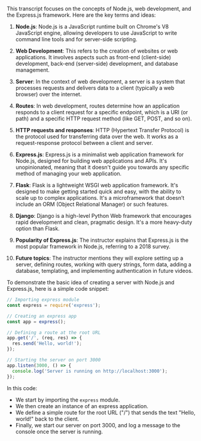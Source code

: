 This transcript focuses on the concepts of Node.js, web development, and the Express.js framework. Here are the key terms and ideas:

1. **Node.js**: Node.js is a JavaScript runtime built on Chrome's V8 JavaScript engine, allowing developers to use JavaScript to write command line tools and for server-side scripting. 

2. **Web Development**: This refers to the creation of websites or web applications. It involves aspects such as front-end (client-side) development, back-end (server-side) development, and database management.

3. **Server**: In the context of web development, a server is a system that processes requests and delivers data to a client (typically a web browser) over the internet.

4. **Routes**: In web development, routes determine how an application responds to a client request for a specific endpoint, which is a URI (or path) and a specific HTTP request method (like GET, POST, and so on).

5. **HTTP requests and responses**: HTTP (Hypertext Transfer Protocol) is the protocol used for transferring data over the web. It works as a request-response protocol between a client and server.

6. **Express.js**: Express.js is a minimalist web application framework for Node.js, designed for building web applications and APIs. It's unopinionated, meaning that it doesn't guide you towards any specific method of managing your web application.

7. **Flask**: Flask is a lightweight WSGI web application framework. It's designed to make getting started quick and easy, with the ability to scale up to complex applications. It's a microframework that doesn’t include an ORM (Object Relational Manager) or such features.

8. **Django**: Django is a high-level Python Web framework that encourages rapid development and clean, pragmatic design. It's a more heavy-duty option than Flask.

9. **Popularity of Express.js**: The instructor explains that Express.js is the most popular framework in Node.js, referring to a 2018 survey.

10. **Future topics**: The instructor mentions they will explore setting up a server, defining routes, working with query strings, form data, adding a database, templating, and implementing authentication in future videos.

To demonstrate the basic idea of creating a server with Node.js and Express.js, here is a simple code snippet:

```javascript
// Importing express module
const express = require('express');

// Creating an express app
const app = express();

// Defining a route at the root URL
app.get('/', (req, res) => {
  res.send('Hello, world!');
});

// Starting the server on port 3000
app.listen(3000, () => {
  console.log('Server is running on http://localhost:3000');
});
```

In this code:
- We start by importing the `express` module.
- We then create an instance of an express application.
- We define a simple route for the root URL ("/") that sends the text "Hello, world!" back to the client.
- Finally, we start our server on port 3000, and log a message to the console once the server is running.